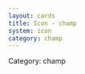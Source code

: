 ```yaml
---
layout: cards
title: Icon - champ
system: icon
category: champ
---
```

<div class="alert alert-secondary mb-4"><span class="i18n innerHTML-category">Category: </span><span class="i18n innerHTML-cat-champ">champ</span></div>
